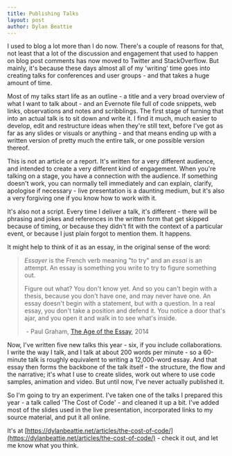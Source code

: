 ```yaml
---
title: Publishing Talks
layout: post
author: Dylan Beattie
---
```


I used to blog a lot more than I do now. There's a couple of reasons for that, not least that a lot of the discussion and engagement that used to happen on blog post comments has now moved to Twitter and StackOverflow. But mainly, it's because these days almost all of my 'writing' time goes into creating talks for conferences and user groups - and that takes a huge amount of time.

Most of my talks start life as an outline - a title and a very broad overview of what I want to talk about - and an Evernote file full of code snippets, web links, observations and notes and scribblings. The first stage of turning that into an actual talk is to sit down and write it. I find it much, much easier to develop, edit and restructure ideas when they're still text, before I've got as far as any slides or visuals or anything - and that means ending up with a written version of pretty much the entire talk, or one possible version thereof.

This is not an article or a report. It's written for a very different audience, and intended to create a very different kind of engagement. When you're talking on a stage, you have a connection with the audience. If something doesn't work, you can normally tell immediately and can explain, clarify, apologise if necessary - live presentation is a daunting medium, but it's also a very forgiving one if you know how to work with it.

It's also not a script. Every time I deliver a talk, it's different - there will be phrasing and jokes and references in the written form that get skipped because of timing, or because they didn't fit with the context of a particular event, or because I just plain forgot to mention them. It happens.

It might help to think of it as an essay, in the original sense of the word:

> *Essayer* is the French verb meaning "to try" and an *essai* is an attempt. An essay is something you write to try to figure something out.
>
> Figure out what? You don't know yet. And so you can't begin with a thesis, because you don't have one, and may never have one. An essay doesn't begin with a statement, but with a question. In a real essay, you don't take a position and defend it. You notice a door that's ajar, and you open it and walk in to see what's inside.   
>
> ​	- Paul Graham, [The Age of the Essay](http://www.paulgraham.com/essay.html), 2014

Now, I've written five new talks this year - six, if you include collaborations. I write the way I talk, and I talk at about 200 words per minute - so a 60-minute talk is roughly equivalent to writing a 12,000-word essay. And that essay then forms the backbone of the talk itself - the structure, the flow and the narrative; it's what I use to create slides, work out where to use code samples, animation and video. But until now, I've never actually published it.

So I'm going to try an experiment. I've taken one of the talks I prepared this year - a talk called 'The Cost of Code' - and cleaned it up a bit. I've added most of the slides used in the live presentation, incorporated links to my source material, and put it all online. 

It's at [https://dylanbeattie.net/articles/the-cost-of-code/](https://dylanbeattie.net/articles/the-cost-of-code/) - check it out, and let me know what you think.